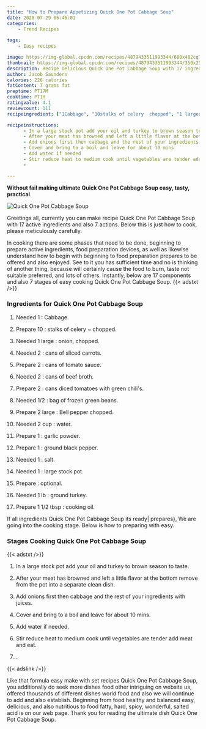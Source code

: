 ```yaml
---
title: "How to Prepare Appetizing Quick One Pot Cabbage Soup"
date: 2020-07-29 06:46:01
categories:
    - Trend Recipes
    
tags:
    - Easy recipes

image: https://img-global.cpcdn.com/recipes/4879433511993344/680x482cq70/quick-one-pot-cabbage-soup-recipe-main-photo.jpg
thumbnail: https://img-global.cpcdn.com/recipes/4879433511993344/350x250cq70/quick-one-pot-cabbage-soup-recipe-main-photo.jpg
description: Recipe Delicious Quick One Pot Cabbage Soup with 17 ingredients and 7 stages of easy cooking.
author: Jacob Saunders
calories: 226 calories
fatContent: 7 grams fat
preptime: PT17M
cooktime: PT1H
ratingvalue: 4.1
reviewcount: 111
recipeingredient: ["1Cabbage", "10stalks of celery  chopped", "1 largeonion chopped", "2cans of sliced carrots", "2cans of tomato sauce", "2cans of beef broth", "2cans diced tomatoes with green chilis", "1/2bag of frozen green beans", "2 largeBell pepper chopped", "2 cupwater", "1garlic powder", "1ground black pepper", "1salt", "1large stock pot", "optional", "1 lbground turkey", "1 1/2 tbspcooking oil"]

recipeinstructions: 
      - In a large stock pot add your oil and turkey to brown season to taste 
      - After your meat has browned and left a little flavor at the bottom remove from the pot into a separate clean dish 
      - Add onions first then cabbage and the rest of your ingredients with juices 
      - Cover and bring to a boil and leave for about 10 mins 
      - Add water if needed 
      - Stir reduce heat to medium cook until vegetables are tender add meat and eat 
      - 

---
```




**Without fail making ultimate Quick One Pot Cabbage Soup easy, tasty, practical**. 


![Quick One Pot Cabbage Soup](https://img-global.cpcdn.com/recipes/4879433511993344/680x482cq70/quick-one-pot-cabbage-soup-recipe-main-photo.jpg "Quick One Pot Cabbage Soup")




Greetings all, currently you can make recipe Quick One Pot Cabbage Soup with 17 active ingredients and also 7 actions. Below this is just how to cook, please meticulously carefully.

In cooking there are some phases that need to be done, beginning to prepare active ingredients, food preparation devices, as well as likewise understand how to begin with beginning to food preparation prepares to be offered and also enjoyed. See to it you has sufficient time and no is thinking of another thing, because will certainly cause the food to burn, taste not suitable preferred, and lots of others. Instantly, below are 17 components and also 7 stages of easy cooking Quick One Pot Cabbage Soup.
{{< adstxt />}}

### Ingredients for Quick One Pot Cabbage Soup


1. Needed 1 : Cabbage.

1. Prepare 10 : stalks of celery ~ chopped.

1. Needed 1 large : onion, chopped.

1. Needed 2 : cans of sliced carrots.

1. Prepare 2 : cans of tomato sauce.

1. Needed 2 : cans of beef broth.

1. Prepare 2 : cans diced tomatoes with green chili&#39;s.

1. Needed 1/2 : bag of frozen green beans.

1. Prepare 2 large : Bell pepper chopped.

1. Needed 2 cup : water.

1. Prepare 1 : garlic powder.

1. Prepare 1 : ground black pepper.

1. Needed 1 : salt.

1. Needed 1 : large stock pot.

1. Prepare  : optional.

1. Needed 1 lb : ground turkey.

1. Prepare 1 1/2 tbsp : cooking oil.



If all ingredients Quick One Pot Cabbage Soup its ready| prepares}, We are going into the cooking stage. Below is how to preparing with easy.

### Stages Cooking Quick One Pot Cabbage Soup

{{< adstxt />}}


1. In a large stock pot add your oil and turkey to brown season to taste.



1. After your meat has browned and left a little flavor at the bottom remove from the pot into a separate clean dish.



1. Add onions first then cabbage and the rest of your ingredients with juices.



1. Cover and bring to a boil and leave for about 10 mins.



1. Add water if needed.



1. Stir reduce heat to medium cook until vegetables are tender add meat and eat.



1. .





{{< adslink />}}

Like that formula easy make with set recipes Quick One Pot Cabbage Soup, you additionally do seek more dishes food other intriguing on website us, offered thousands of different dishes world food and also we will continue to add and also establish. Beginning from food healthy and balanced easy, delicious, and also nutritious to food fatty, hard, spicy, wonderful, salted acid is on our web page. Thank you for reading the ultimate dish Quick One Pot Cabbage Soup.
